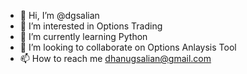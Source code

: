 - 👋 Hi, I’m @dgsalian
- 👀 I’m interested in Options Trading 
- 🌱 I’m currently learning Python
- 💞️ I’m looking to collaborate on Options Anlaysis Tool
- 📫 How to reach me dhanugsalian@gmail.com

<!---
dgsalian/dgsalian is a ✨ special ✨ repository because its `README.md` (this file) appears on your GitHub profile.
You can click the Preview link to take a look at your changes.
--->
